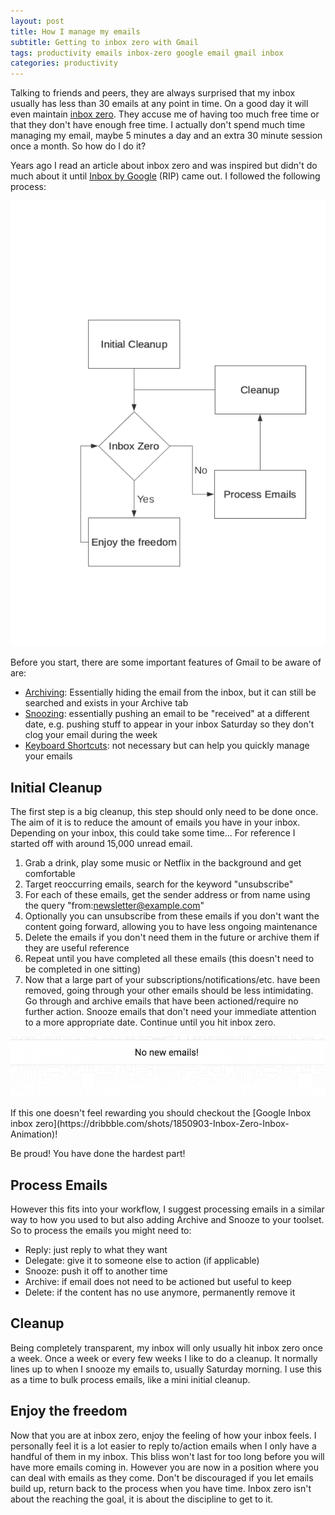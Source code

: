 ```yaml
---
layout: post
title: How I manage my emails
subtitle: Getting to inbox zero with Gmail
tags: productivity emails inbox-zero google email gmail inbox
categories: productivity
---
```


Talking to friends and peers, they are always surprised that my inbox usually has less than 30 emails at any point in time. On a good day it will even maintain [inbox zero](https://www.howtogeek.com/413507/what-is-inbox-zero-and-how-can-you-achieve-it/). They accuse me of having too much free time or that they don't have enough free time. I actually don't spend much time managing my email, maybe 5 minutes a day and an extra 30 minute session once a month. So how do I do it?

Years ago I read an article about inbox zero and was inspired but didn't do much about it until [Inbox by Google](https://en.wikipedia.org/wiki/Inbox_by_Gmail) (RIP) came out. I followed the following process:

<p class="center">
    <img src="https://raw.githubusercontent.com/bbody/bbody.github.io/master/_posts/images/2020-02-08-how-i-manage-emails/flowchart.png" alt="Flowchart of process" />
</p>

Before you start, there are some important features of Gmail to be aware of are:
- [Archiving](https://support.google.com/mail/answer/6576?co=GENIE.Platform%3DDesktop&hl=en): Essentially hiding the email from the inbox, but it can still be searched and exists in your Archive tab 
- [Snoozing](https://support.google.com/mail/answer/7622010?co=GENIE.Platform%3DDesktop&hl=en): essentially pushing an email to be "received" at a different date, e.g. pushing stuff to appear in your inbox Saturday so they don't clog your email during the week
- [Keyboard Shortcuts](https://support.google.com/mail/answer/6594?co=GENIE.Platform%3DDesktop&hl=en): not necessary but can help you quickly manage your emails

## Initial Cleanup
The first step is a big cleanup, this step should only need to be done once. The aim of it is to reduce the amount of emails you have in your inbox. Depending on your inbox, this could take some time... For reference I started off with around 15,000 unread email.

1. Grab a drink, play some music or Netflix in the background and get comfortable
2.  Target reoccurring emails, search for the keyword "unsubscribe"
3. For each of these emails, get the sender address or from name using the query "from:newsletter@example.com"
4. Optionally you can unsubscribe from these emails if you don't want the content going forward, allowing you to have less ongoing maintenance
5. Delete the emails if you don't need them in the future or archive them if they are useful reference
6. Repeat until you have completed all these emails (this doesn't need to be completed in one sitting)
7. Now that a large part of your subscriptions/notifications/etc. have been removed, going through your other emails should be less intimidating. Go through and archive emails that have been actioned/require no further action. Snooze emails that don't need your immediate attention to a more appropriate date. Continue until you hit inbox zero.

<p class="center">
    <img src="https://raw.githubusercontent.com/bbody/bbody.github.io/master/_posts/images/2020-02-08-how-i-manage-emails/zero-inbox.png" alt="Screenshot of Gmail at inbox zero" />
</p>
If this one doesn't feel rewarding you should checkout the [Google Inbox inbox zero](https://dribbble.com/shots/1850903-Inbox-Zero-Inbox-Animation)!

Be proud! You have done the hardest part!

## Process Emails
However this fits into your workflow, I suggest processing emails in a similar way to how you used to but also adding Archive and Snooze to your toolset. So to process the emails you might need to:
- Reply: just reply to what they want
- Delegate: give it to someone else to action (if applicable)
- Snooze: push it off to another time
- Archive: if email does not need to be actioned but useful to keep
- Delete: if the content has no use anymore, permanently remove it

## Cleanup
Being completely transparent, my inbox will only usually hit inbox zero once a week. Once a week or every few weeks I like to do a cleanup. It normally lines up to when I snooze my emails to, usually Saturday morning. I use this as a time to bulk process emails, like a mini initial cleanup.

## Enjoy the freedom
Now that you are at inbox zero, enjoy the feeling of how your inbox feels. I personally feel it is a lot easier to reply to/action emails when I only have a handful of them in my inbox. This bliss won't last for too long before you will have more emails coming in. However you are now in a position where you can deal with emails as they come. Don't be discouraged if you let emails build up, return back to the process when you have time. Inbox zero isn't about the reaching the goal, it is about the discipline to get to it.